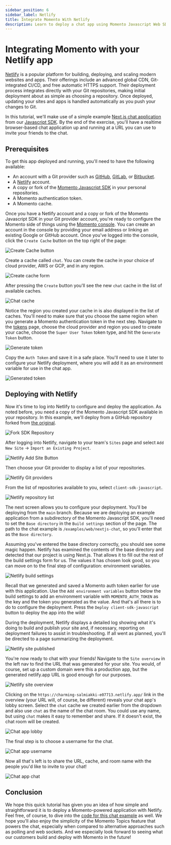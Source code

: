 ```yaml
---
sidebar_position: 6
sidebar_label: Netlify
title: Integrate Momento With Netlify
description: Learn to deploy a chat app using Momento Javascript Web SDK to Netlify.
---
```


# Integrating Momento with your Netlify app

[Netlify](https://www.netlify.com/) is a popular platform for building, deploying, and scaling modern websites and apps. Their offerings include an advanced global CDN, Git-integrated CI/CD, and free automatic HTTPS support. Their deployment process integrates directly with your Git repositories, making initial deployment about as simple as choosing a repository. Once deployed, updating your sites and apps is handled automatically as you push your changes to Git. 

In this tutorial, we'll make use of a simple example [Next.js chat application](https://github.com/momentohq/client-sdk-javascript/tree/main/examples/web/nextjs-chat) from our [Javascript SDK](https://github.com/momentohq/client-sdk-javascript). By the end of the exercise, you'll have a realtime browser-based chat application up and running at a URL you can use to invite your friends to the chat.

## Prerequisites

To get this app deployed and running, you'll need to have the following available:

- An account with a Git provider such as [GitHub](https://github.com/), [GitLab](https://gitlab.com), or [Bitbucket](https://bitbucket.org/).
- A [Netlify](https://www.netlify.com/) account.
- A copy or fork of the [Momento Javascript SDK](https://github.com/momentohq/client-sdk-javascript) in your personal repositories.
- A Momento authentication token.
- A Momento cache.

Once you have a Netlify account and a copy or fork of the Momento Javascript SDK in your Git provider account, you're ready to configure the Momento side of things using the [Momento console](https://console.gomomento.com). You can create an account in the console by providing your email address or linking an existing Google or GitHub account. Once you've logged into the console, click the `Create Cache` button on the top right of the page:

![Create Cache button](/img/console-create-cache.png)

Create a cache called `chat`. You can create the cache in your choice of cloud provider, AWS or GCP, and in any region. 

![Create cache form](/img/console-create-cache-form.png)

After pressing the `Create` button you'll see the new `chat` cache in the list of available caches.

![Chat cache](/img/console-caches-chat.png)

Notice the region you created your cache in is also displayed in the list of caches. You'll need to make sure that you choose the same region when you generate a Momento authentication token in the next step. Navigate to the [tokens](https://console.gomomento.com/tokens) page, choose the cloud provider and region you used to create your cache, choose the `Super User Token` token type, and hit the `Generate Token` button. 

![Generate token](/img/console-generate-token-form.png)

Copy the `Auth Token` and save it in a safe place. You'll need to use it later to configure your Netlify deployment, where you will add it as an environment variable for use in the chat app. 

![Generated token](/img/console-generate-token-result.png)

## Deploying with Netlify

Now it's time to log into Netlify to configure and deploy the application. As noted before, you need a copy of the Momento Javascript SDK available in your repository. In this example, we'll deploy from a GitHub repository forked from [the original](https://github.com/momentohq/client-sdk-javascript).

![Fork SDK Repository](/img/github-fork-js-sdk.png)

After logging into Netlify, navigate to your team's `Sites` page and select `Add New Site` -> `Import an Existing Project`.

![Netlify Add Site Button](/img/netlify-add-site.png)

Then choose your Git provider to display a list of your repositories.

![Netlify Git providers](/img/netlify-git-providers.png)

From the list of repositories available to you, select `client-sdk-javascript`. 

![Netlify repository list](/img/netlify-repo-list.png)

The next screen allows you to configure your deployment. You'll be deploying from the `main` branch. Because we are deploying an example application from a subdirectory of the Momento Javascript SDK, you'll need to set the `Base directory` in the `Build settings` section of the page. The path to the chat example is `/examples/web/nextjs-chat`, so you'll enter that as the `Base directory`.

Assuming you've entered the base directory correctly, you should see some magic happen. Netlify has examined the contents of the base directory and detected that our project is using Next.js. That allows it to fill out the rest of the build settings form for us. The values it has chosen look good, so you can move on to the final step of configuration: environment variables.

![Netlify build settings](/img/netlify-build-settings.png)

Recall that we generated and saved a Momento auth token earlier for use with this application. Use the `Add environment variables` button below the build settings to add an environment variable with `MOMENTO_AUTH_TOKEN` as the key and the token you generated as the value. And that's all there is to do to configure the deployment. Press the `Deploy client-sdk-javascript` button to deploy the app into the wild!

During the deployment, Netlify displays a detailed log showing what it's doing to build and publish your site and, if necessary, reporting on deployment failures to assist in troubleshooting. If all went as planned, you'll be directed to a page summarizing the deployment.

![Netlify site published](/img/netlify-published-site.png)

You're now ready to chat with your friends! Navigate to the `Site overview` in the left nav to find the URL that was generated for your site. You would, of course, set up a custom domain were this a production app, but the generated netlify.app URL is good enough for our purposes. 

![Netlify site overview](/img/netlify-site-overview.png)

Clicking on the `https://charming-salmiakki-e07713.netlify.app/` link in the overview (your URL will, of course, be different) reveals your chat app's lobby screen. Select the `chat` cache we created earlier from the dropdown and also use `chat` as the name of the chat room. You could use any name, but using `chat` makes it easy to remember and share. If it doesn't exist, the chat room will be created.

![Chat app lobby](/img/nextjs-chat-app-lobby.png)

The final step is to choose a username for the chat. 

![Chat app username](/img/nextjs-chat-app-username.png)

Now all that's left is to share the URL, cache, and room name with the people you'd like to invite to your chat!

![Chat app chat](/img/nextjs-chat-app-chat.png)

## Conclusion

We hope this quick tutorial has given you an idea of how simple and straightforward it is to deploy a Momento-powered application with Netlify. Feel free, of course, to dive into the [code for this chat example](https://github.com/momentohq/client-sdk-javascript/tree/main/examples/web/nextjs-chat) as well. We hope you'll also enjoy the simplicity of the Momento Topics feature that powers the chat, especially when compared to alternative approaches such as polling and web sockets. And we especially look forward to seeing what our customers build and deploy with Momento in the future!

